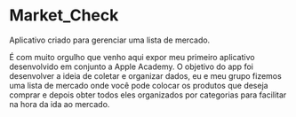 # Market_Check
 Aplicativo criado para gerenciar uma lista de mercado.

É com muito orgulho que venho aqui expor meu primeiro aplicativo desenvolvido em conjunto a Apple Academy. O objetivo do app foi desenvolver a ideia de coletar e organizar dados, eu e meu grupo fizemos uma lista de mercado onde você pode colocar os produtos que deseja comprar e depois obter todos eles organizados por categorias para facilitar na hora da ida ao mercado.
